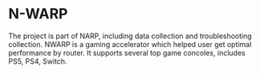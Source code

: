 # N-WARP
The project is part of NARP, including data collection and troubleshooting collection. NWARP is a gaming accelerator which helped user get optimal performance by router. It supports several top game concoles, includes PS5, PS4, Switch.
